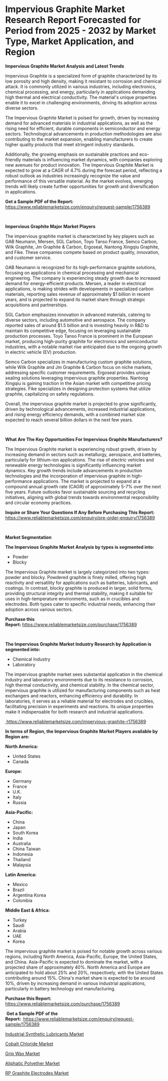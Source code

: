 <p><h1>Impervious Graphite Market Research Report Forecasted for Period from 2025 -  2032 by Market Type, Market Application, and Region</h1></p><p><strong>Impervious Graphite Market Analysis and Latest Trends</strong></p>
<p><p>Impervious Graphite is a specialized form of graphite characterized by its low porosity and high density, making it resistant to corrosion and chemical attack. It is commonly utilized in various industries, including electronics, chemical processing, and energy, particularly in applications demanding high thermal and electrical conductivity. The material's unique properties enable it to excel in challenging environments, driving its adoption across diverse sectors.</p><p>The Impervious Graphite Market is poised for growth, driven by increasing demand for advanced materials in industrial applications, as well as the rising need for efficient, durable components in semiconductor and energy sectors. Technological advancements in production methodologies are also contributing to the market expansion, enabling manufacturers to create higher quality products that meet stringent industry standards. </p><p>Additionally, the growing emphasis on sustainable practices and eco-friendly materials is influencing market dynamics, with companies exploring new avenues for product innovation. The Impervious Graphite Market is expected to grow at a CAGR of 4.7% during the forecast period, reflecting a robust outlook as industries increasingly recognize the value and performance of this versatile material. As the market evolves, emerging trends will likely create further opportunities for growth and diversification in applications.</p></p>
<p><strong>Get a Sample PDF of the Report:&nbsp;</strong> <a href="https://www.reliablemarketsize.com/enquiry/request-sample/1756389?utm_campaign=2095&utm_medium=2&utm_source=Github&utm_content=ia&utm_term=01042025&utm_id=impervious-graphite">https://www.reliablemarketsize.com/enquiry/request-sample/1756389</a></p>
<p>&nbsp;</p>
<p><strong>Impervious Graphite Major Market Players</strong></p>
<p><p>The impervious graphite market is characterized by key players such as GAB Neumann, Mersen, SGL Carbon, Toyo Tanso France, Semco Carbon, Wilk Graphite, Jm Graphite & Carbon, Ergoseal, Nantong Xingqiu Graphite, and Fike. These companies compete based on product quality, innovation, and customer service.</p><p>GAB Neumann is recognized for its high-performance graphite solutions, focusing on applications in chemical processing and mechanical engineering. The company is experiencing steady growth due to increased demand for energy-efficient products. Mersen, a leader in electrical applications, is making strides with developments in specialized carbon materials, reporting sales revenue of approximately $1 billion in recent years, and is projected to expand its market share through strategic acquisitions and partnerships.</p><p>SGL Carbon emphasizes innovation in advanced materials, catering to diverse sectors, including automotive and aerospace. The company reported sales of around $1.5 billion and is investing heavily in R&D to maintain its competitive edge, focusing on leveraging sustainable production processes. Toyo Tanso France is prominent in the European market, producing high-purity graphite for electronics and semiconductor industries, with a notable market rise anticipated due to the ongoing growth in electric vehicle (EV) production.</p><p>Semco Carbon specializes in manufacturing custom graphite solutions, while Wilk Graphite and Jm Graphite & Carbon focus on niche markets, addressing specific customer requirements. Ergoseal provides unique sealing solutions leveraging impervious graphite properties. Nantong Xingqiu is gaining traction in the Asian market with competitive pricing strategies. Fike specializes in designing protection systems that utilize graphite, capitalizing on safety regulations.</p><p>Overall, the impervious graphite market is projected to grow significantly, driven by technological advancements, increased industrial applications, and rising energy efficiency demands, with a combined market size expected to reach several billion dollars in the next few years.</p></p>
<p>&nbsp;</p>
<p><strong>What Are The Key Opportunities For Impervious Graphite Manufacturers?</strong></p>
<p><p>The Impervious Graphite market is experiencing robust growth, driven by increasing demand in sectors such as metallurgy, aerospace, and batteries, particularly for lithium-ion applications. The rise of electric vehicles and renewable energy technologies is significantly influencing market dynamics. Key growth trends include advancements in production technologies and the incorporation of impervious graphite in high-performance applications. The market is projected to expand at a compound annual growth rate (CAGR) of approximately 5-7% over the next five years. Future outlooks favor sustainable sourcing and recycling initiatives, aligning with global trends towards environmental responsibility and circular economy practices.</p></p>
<p><strong>Inquire or Share Your Questions If Any Before Purchasing This Report:</strong> <a href="https://www.reliablemarketsize.com/enquiry/pre-order-enquiry/1756389?utm_campaign=2095&utm_medium=2&utm_source=Github&utm_content=ia&utm_term=01042025&utm_id=impervious-graphite">https://www.reliablemarketsize.com/enquiry/pre-order-enquiry/1756389</a></p>
<p>&nbsp;</p>
<p><strong>Market Segmentation</strong></p>
<p><strong>The Impervious Graphite Market Analysis by types is segmented into:</strong></p>
<p><ul><li>Powder</li><li>Blocky</li></ul></p>
<p><p>The Impervious Graphite market is largely categorized into two types: powder and blocky. Powdered graphite is finely milled, offering high reactivity and versatility for applications such as batteries, lubricants, and coatings. In contrast, blocky graphite is produced in larger, solid forms, providing structural integrity and thermal stability, making it suitable for uses in high-temperature environments, such as in crucibles and electrodes. Both types cater to specific industrial needs, enhancing their adoption across various sectors.</p></p>
<p><strong>Purchase this Report:&nbsp;</strong><a href="https://www.reliablemarketsize.com/purchase/1756389?utm_campaign=2095&utm_medium=2&utm_source=Github&utm_content=ia&utm_term=01042025&utm_id=impervious-graphite">https://www.reliablemarketsize.com/purchase/1756389</a></p>
<p>&nbsp;</p>
<p><strong>The Impervious Graphite Market Industry Research by Application is segmented into:</strong></p>
<p><ul><li>Chemical Industry</li><li>Laboratory</li></ul></p>
<p><p>The impervious graphite market sees substantial application in the chemical industry and laboratory environments due to its resistance to corrosion, high thermal conductivity, and chemical stability. In the chemical sector, impervious graphite is utilized for manufacturing components such as heat exchangers and reactors, enhancing efficiency and durability. In laboratories, it serves as a reliable material for electrodes and crucibles, facilitating precision in experiments and reactions. Its unique properties make it indispensable for both research and industrial applications.</p></p>
<p><a href="https://www.reliablemarketsize.com/impervious-graphite-r1756389?utm_campaign=2095&utm_medium=2&utm_source=Github&utm_content=ia&utm_term=01042025&utm_id=impervious-graphite">&nbsp;https://www.reliablemarketsize.com/impervious-graphite-r1756389</a></p>
<p><strong>In terms of Region, the Impervious Graphite Market Players available by Region are:</strong></p>
<p>
    <p> <strong> North America: </strong>
        <ul>
            <li>United States</li>
            <li>Canada</li>
        </ul>
        </p> 
    <p> <strong> Europe: </strong>
        <ul>
            <li>Germany</li>
            <li>France</li>
            <li>U.K.</li>
            <li>Italy</li>
            <li>Russia</li>
        </ul>
        </p> 
    <p> <strong> Asia-Pacific: </strong>
        <ul>
            <li>China</li>
            <li>Japan</li>
            <li>South Korea</li>
            <li>India</li>
            <li>Australia</li>
            <li>China Taiwan</li>
            <li>Indonesia</li>
            <li>Thailand</li>
            <li>Malaysia</li>
        </ul>
        </p> 
    <p> <strong> Latin America: </strong>
        <ul>
            <li>Mexico</li>
            <li>Brazil</li>
            <li>Argentina Korea</li>
            <li>Colombia</li>
        </ul>
        </p> 
    <p> <strong> Middle East & Africa: </strong>
        <ul>
            <li>Turkey</li>
            <li>Saudi</li>
            <li>Arabia</li>
            <li>UAE</li>
            <li>Korea</li>
        </ul>
    </p>
    </p>
<p><p>The impervious graphite market is poised for notable growth across various regions, including North America, Asia-Pacific, Europe, the United States, and China. Asia-Pacific is expected to dominate the market, with a projected share of approximately 40%. North America and Europe are anticipated to hold about 25% and 20%, respectively, with the United States contributing around 15%. China's market share is expected to be around 10%, driven by increasing demand in various industrial applications, particularly in battery technology and manufacturing.</p></p>
<p><strong>Purchase this Report: </strong><a href="https://www.reliablemarketsize.com/purchase/1756389?utm_campaign=2095&utm_medium=2&utm_source=Github&utm_content=ia&utm_term=01042025&utm_id=impervious-graphite">https://www.reliablemarketsize.com/purchase/1756389</a></p>
<p>&nbsp;<strong>Get a Sample PDF of the Report:&nbsp;&nbsp;</strong><a href="https://www.reliablemarketsize.com/enquiry/request-sample/1756389?utm_campaign=2095&utm_medium=2&utm_source=Github&utm_content=ia&utm_term=01042025&utm_id=impervious-graphite">https://www.reliablemarketsize.com/enquiry/request-sample/1756389</a></p>
<p><strong></strong></p>
<p><p><a href="https://github.com/tandyorandby/Market-Research-Report-List-1/blob/main/industrial-synthetic-lubricants-market.md?utm_campaign=2095&utm_medium=2&utm_source=Github&utm_content=ia&utm_term=01042025&utm_id=impervious-graphite">Industrial Synthetic Lubricants Market</a></p><p><a href="https://github.com/parthplagaf6/Market-Research-Report-List-1/blob/main/cobalt-chloride-market.md?utm_campaign=2095&utm_medium=2&utm_source=Github&utm_content=ia&utm_term=01042025&utm_id=impervious-graphite">Cobalt Chloride Market</a></p><p><a href="https://github.com/hayasiorover/Market-Research-Report-List-1/blob/main/grip-wax-market.md?utm_campaign=2095&utm_medium=2&utm_source=Github&utm_content=ia&utm_term=01042025&utm_id=impervious-graphite">Grip Wax Market</a></p><p><a href="https://github.com/estaykaleslo/Market-Research-Report-List-1/blob/main/aliphatic-polyether-market.md?utm_campaign=2095&utm_medium=2&utm_source=Github&utm_content=ia&utm_term=01042025&utm_id=impervious-graphite">Aliphatic Polyether Market</a></p><p><a href="https://github.com/janskudiony/Market-Research-Report-List-1/blob/main/rp-graphite-electrodes-market.md?utm_campaign=2095&utm_medium=2&utm_source=Github&utm_content=ia&utm_term=01042025&utm_id=impervious-graphite">RP Graphite Electrodes Market</a></p></p>